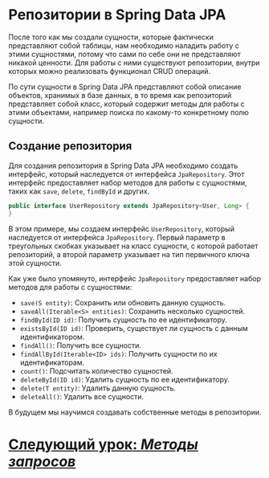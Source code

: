 # Репозитории в Spring Data JPA

После того как мы создали сущности, которые фактически представляют собой таблицы, нам необходимо наладить работу с
этими сущностями, потому что сами по себе они не представляют никакой ценности. Для работы с ними существуют
репозитории, внутри которых можно реализовать функционал CRUD операций.

По сути сущности в Spring Data JPA представляют собой описание объектов, хранимых в базе данных, в то время как
репозиторий
представляет собой класс, который содержит методы для работы с этими объектами, например поиска по какому-то конкретному
полю сущности.

## Создание репозитория

Для создания репозитория в Spring Data JPA необходимо создать интерфейс, который наследуется от
интерфейса `JpaRepository`.
Этот интерфейс предоставляет набор методов для работы с сущностями, таких как `save`, `delete`, `findById` и других.

```java
public interface UserRepository extends JpaRepository<User, Long> {
}
```

В этом примере, мы создаем интерфейс `UserRepository`, который наследуется от интерфейса `JpaRepository`. Первый
параметр в треугольных скобках указывает на класс сущности, с которой работает репозиторий, а второй параметр указывает 
на тип первичного ключа этой сущности.

Как уже было упомянуто, интерфейс `JpaRepository` предоставляет набор методов для работы с сущностями:

- `save(S entity)`: Сохранить или обновить данную сущность.
- `saveAll(Iterable<S> entities)`: Сохранить несколько сущностей.
- `findById(ID id)`: Получить сущность по ее идентификатору.
- `existsById(ID id)`: Проверить, существует ли сущность с данным идентификатором.
- `findAll()`: Получить все сущности.
- `findAllById(Iterable<ID> ids)`: Получить сущности по их идентификаторам.
- `count()`: Подсчитать количество сущностей.
- `deleteById(ID id)`: Удалить сущность по ее идентификатору.
- `delete(T entity)`: Удалить данную сущность.
- `deleteAll()`: Удалить все сущности.

В будущем мы научимся создавать собственные методы в репозитории.

# [**Следующий урок**: *Методы запросов*](../query/what-is-query.md)
